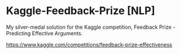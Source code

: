 # Kaggle-Feedback-Prize [NLP]
My silver-medal solution for the Kaggle competition, Feedback Prize - Predicting Effective Arguments. 

https://www.kaggle.com/competitions/feedback-prize-effectiveness

